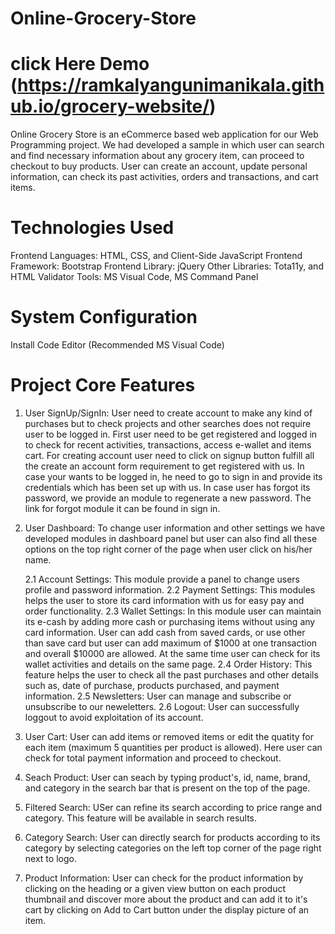 # Online-Grocery-Store
# click Here Demo (https://ramkalyangunimanikala.github.io/grocery-website/)
Online Grocery Store is an eCommerce based web application for our Web Programming project. We had developed a sample in which user can search and find necessary information about any grocery item, can proceed to checkout to buy products. User can create an account, update personal information, can check its past activities, orders and transactions, and cart items.
# Technologies Used
Frontend Languages: HTML, CSS, and Client-Side JavaScript
Frontend Framework: Bootstrap
Frontend Library: jQuery
Other Libraries: Tota11y, and HTML Validator
Tools: MS Visual Code, MS Command Panel
# System Configuration
Install Code Editor (Recommended MS Visual Code)
# Project Core Features
1. User SignUp/SignIn: User need to create account to make any kind of purchases but to check projects and other searches does not require user to be logged in. First user need to be get registered and logged in to check for recent activities, transactions, access e-wallet and items cart. For creating account user need to click on signup button fulfill all the create an account form requirement to get registered with us. In case your wants to be logged in, he need to go to sign in and provide its credentials which has been set up with us. In case user has forgot its password, we provide an module to regenerate a new password. The link for forgot module it can be found in sign in.

2. User Dashboard: To change user information and other settings we have developed modules in dashboard panel but user can also find all these options on the top right corner of the page when user click on his/her name.

	2.1 Account Settings: This module provide a panel to change users profile and password information.
	2.2 Payment Settings: This modules helps the user to store its card information with us for easy pay and order functionality.
	2.3 Wallet Settings: In this module user can maintain its e-cash by adding more cash or purchasing items without using any card information. User can add cash from saved cards, or use other than save card but user can add maximum of $1000 at one transaction and overall $10000 are allowed. At the same time user can check for its wallet activities and details on the same page.
	2.4 Order History: This feature helps the user to check all the past purchases and other details such as, date of purchase, products purchased, and  payment information.
	2.5 Newsletters: User can manage and subscribe or unsubscribe to our neweletters.
	2.6 Logout: User can successfully loggout to avoid exploitation of its account.

3. User Cart: User can add items or removed items or edit the quatity for each item (maximum 5 quantities per product is allowed). Here user can check for total payment information and proceed to checkout. 

4. Seach Product: User can seach by typing product's, id, name, brand, and category in the search bar that is present on the top of the page.

5. Filtered Search: USer can refine its search according to price range and category. This feature will be available in search results.

6. Category Search: User can directly search for products according to its category by selecting categories on the left top corner of the page right next to logo.

7. Product Information: User can check for the product information by clicking on the heading or a given view button on each product thumbnail and discover more about the product and can add it to it's cart by clicking on Add to Cart button under the display picture of an item.